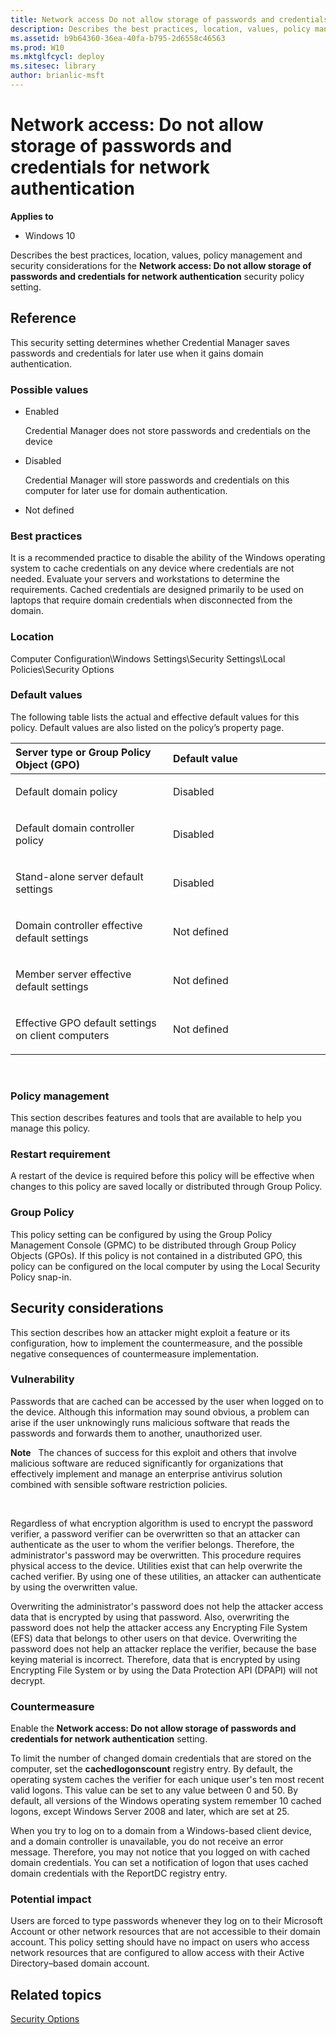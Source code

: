 ```yaml
---
title: Network access Do not allow storage of passwords and credentials for network authentication (Windows 10)
description: Describes the best practices, location, values, policy management and security considerations for the Network access Do not allow storage of passwords and credentials for network authentication security policy setting.
ms.assetid: b9b64360-36ea-40fa-b795-2d6558c46563
ms.prod: W10
ms.mktglfcycl: deploy
ms.sitesec: library
author: brianlic-msft
---
```


# Network access: Do not allow storage of passwords and credentials for network authentication


**Applies to**

-   Windows 10

Describes the best practices, location, values, policy management and security considerations for the **Network access: Do not allow storage of passwords and credentials for network authentication** security policy setting.

## Reference


This security setting determines whether Credential Manager saves passwords and credentials for later use when it gains domain authentication.

### Possible values

-   Enabled

    Credential Manager does not store passwords and credentials on the device

-   Disabled

    Credential Manager will store passwords and credentials on this computer for later use for domain authentication.

-   Not defined

### Best practices

It is a recommended practice to disable the ability of the Windows operating system to cache credentials on any device where credentials are not needed. Evaluate your servers and workstations to determine the requirements. Cached credentials are designed primarily to be used on laptops that require domain credentials when disconnected from the domain.

### Location

Computer Configuration\\Windows Settings\\Security Settings\\Local Policies\\Security Options

### Default values

The following table lists the actual and effective default values for this policy. Default values are also listed on the policy’s property page.

<table>
<colgroup>
<col width="50%" />
<col width="50%" />
</colgroup>
<thead>
<tr class="header">
<th align="left">Server type or Group Policy Object (GPO)</th>
<th align="left">Default value</th>
</tr>
</thead>
<tbody>
<tr class="odd">
<td align="left"><p>Default domain policy</p></td>
<td align="left"><p>Disabled</p></td>
</tr>
<tr class="even">
<td align="left"><p>Default domain controller policy</p></td>
<td align="left"><p>Disabled</p></td>
</tr>
<tr class="odd">
<td align="left"><p>Stand-alone server default settings</p></td>
<td align="left"><p>Disabled</p></td>
</tr>
<tr class="even">
<td align="left"><p>Domain controller effective default settings</p></td>
<td align="left"><p>Not defined</p></td>
</tr>
<tr class="odd">
<td align="left"><p>Member server effective default settings</p></td>
<td align="left"><p>Not defined</p></td>
</tr>
<tr class="even">
<td align="left"><p>Effective GPO default settings on client computers</p></td>
<td align="left"><p>Not defined</p></td>
</tr>
</tbody>
</table>

 

### Policy management

This section describes features and tools that are available to help you manage this policy.

### Restart requirement

A restart of the device is required before this policy will be effective when changes to this policy are saved locally or distributed through Group Policy.

### Group Policy

This policy setting can be configured by using the Group Policy Management Console (GPMC) to be distributed through Group Policy Objects (GPOs). If this policy is not contained in a distributed GPO, this policy can be configured on the local computer by using the Local Security Policy snap-in.

## Security considerations


This section describes how an attacker might exploit a feature or its configuration, how to implement the countermeasure, and the possible negative consequences of countermeasure implementation.

### Vulnerability

Passwords that are cached can be accessed by the user when logged on to the device. Although this information may sound obvious, a problem can arise if the user unknowingly runs malicious software that reads the passwords and forwards them to another, unauthorized user.

**Note**  
The chances of success for this exploit and others that involve malicious software are reduced significantly for organizations that effectively implement and manage an enterprise antivirus solution combined with sensible software restriction policies.

 

Regardless of what encryption algorithm is used to encrypt the password verifier, a password verifier can be overwritten so that an attacker can authenticate as the user to whom the verifier belongs. Therefore, the administrator's password may be overwritten. This procedure requires physical access to the device. Utilities exist that can help overwrite the cached verifier. By using one of these utilities, an attacker can authenticate by using the overwritten value.

Overwriting the administrator's password does not help the attacker access data that is encrypted by using that password. Also, overwriting the password does not help the attacker access any Encrypting File System (EFS) data that belongs to other users on that device. Overwriting the password does not help an attacker replace the verifier, because the base keying material is incorrect. Therefore, data that is encrypted by using Encrypting File System or by using the Data Protection API (DPAPI) will not decrypt.

### Countermeasure

Enable the **Network access: Do not allow storage of passwords and credentials for network authentication** setting.

To limit the number of changed domain credentials that are stored on the computer, set the **cachedlogonscount** registry entry. By default, the operating system caches the verifier for each unique user's ten most recent valid logons. This value can be set to any value between 0 and 50. By default, all versions of the Windows operating system remember 10 cached logons, except Windows Server 2008 and later, which are set at 25.

When you try to log on to a domain from a Windows-based client device, and a domain controller is unavailable, you do not receive an error message. Therefore, you may not notice that you logged on with cached domain credentials. You can set a notification of logon that uses cached domain credentials with the ReportDC registry entry.

### Potential impact

Users are forced to type passwords whenever they log on to their Microsoft Account or other network resources that are not accessible to their domain account. This policy setting should have no impact on users who access network resources that are configured to allow access with their Active Directory–based domain account.

## Related topics


[Security Options](security-options.md)

 

 






